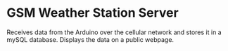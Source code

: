 # GSM Weather Station Server

Receives data from the Arduino over the cellular network and stores it in a mySQL database. Displays the data on a public webpage.